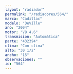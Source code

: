 ```yaml
---
layout: "radiador"
permalink: "/radiadores/564/"
marca: "Cadillac"
modelo: "DeVille"
ano: "2004"
motor: "V8 4.6"
transmision: "Automática"
parte: "432394"
clima: "Con clima"
alto: "30 1/2"
ancho: "15"
observaciones: ""
id: "564"
---
```


